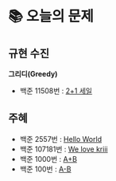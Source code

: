 # 📚 오늘의 문제

## 규현 수진
**그리디(Greedy)**
- 백준 11508번 : [2+1 세일](https://www.acmicpc.net/problem/11508)


## 주혜
- 백준 2557번 : [Hello World](https://www.acmicpc.net/problem/2557)
- 백준 107181번 : [We love kriii](https://www.acmicpc.net/problem/10718)
- 백준 1000번 : [A+B](https://www.acmicpc.net/problem/1000)
- 백준 100번 : [A-B](https://www.acmicpc.net/problem/1001)

